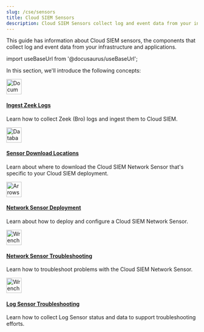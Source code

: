 ```yaml
---
slug: /cse/sensors
title: Cloud SIEM Sensors
description: Cloud SIEM Sensors collect log and event data from your infrastructure and applications.
---
```



This guide has information about Cloud SIEM sensors, the components that collect log and event data from your infrastructure and applications.

import useBaseUrl from '@docusaurus/useBaseUrl';

In this section, we'll introduce the following concepts:

<div className="box-wrapper" >
<div className="box smallbox card">
  <div className="container">
  <a href="/docs/cse/sensors/ingest-zeek-logs"><img src={useBaseUrl('img/icons/logs.png')} alt="Document icon" width="40"/><h4>Ingest Zeek Logs</h4></a>
  <p>Learn how to collect Zeek (Bro) logs and ingest them to Cloud SIEM.</p>
  </div>
</div>
<div className="box smallbox card">
  <div className="container">
  <a href="/docs/cse/sensors/sensor-download-locations"><img src={useBaseUrl('img/icons/operations/sensor.png')} alt="Database icon" width="40"/><h4>Sensor Download Locations</h4></a>
  <p>Learn about where to download the Cloud SIEM Network Sensor that's specific to your Cloud SIEM deployment.</p>
  </div>
</div>
<div className="box smallbox card">
  <div className="container">
  <a href="/docs/cse/sensors/network-sensor-deployment-guide"><img src={useBaseUrl('img/icons/operations/deployment.png')} alt="Arrows icon" width="40"/><h4>Network Sensor Deployment</h4></a>
  <p>Learn about how to deploy and configure a Cloud SIEM Network Sensor.</p>
  </div>
</div>
<div className="box smallbox card">
  <div className="container">
  <a href="/docs/cse/sensors/network-sensor-troubleshooting"><img src={useBaseUrl('img/icons/operations/too-many-tools.png')} alt="Wrench icon" width="40"/><h4>Network Sensor Troubleshooting</h4></a>
  <p>Learn how to troubleshoot problems with the Cloud SIEM Network Sensor.</p>
  </div>
</div>
<div className="box smallbox card">
  <div className="container">
  <a href="/docs/cse/sensors/log-sensor-troubleshooting"><img src={useBaseUrl('img/icons/operations/troubleshoot.png')} alt="Wrench icon" width="40"/><h4>Log Sensor Troubleshooting</h4></a>
  <p>Learn how to collect Log Sensor status and data to support troubleshooting efforts.</p>
  </div>
</div>
</div>
